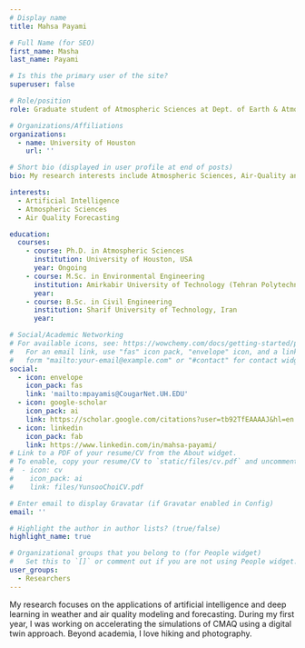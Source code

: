 ```yaml
---
# Display name
title: Mahsa Payami

# Full Name (for SEO)
first_name: Masha
last_name: Payami

# Is this the primary user of the site?
superuser: false

# Role/position
role: Graduate student of Atmospheric Sciences at Dept. of Earth & Atmospheric Sciences

# Organizations/Affiliations
organizations:
  - name: University of Houston
    url: ''

# Short bio (displayed in user profile at end of posts)
bio: My research interests include Atmospheric Sciences, Air-Quality and Artifical Intelligence.

interests:
  - Artificial Intelligence
  - Atmospheric Sciences
  - Air Quality Forecasting

education:
  courses:
    - course: Ph.D. in Atmospheric Sciences
      institution: University of Houston, USA
      year: Ongoing
    - course: M.Sc. in Environmental Engineering
      institution: Amirkabir University of Technology (Tehran Polytechnic), Iran
      year: 
    - course: B.Sc. in Civil Engineering
      institution: Sharif University of Technology, Iran
      year:

# Social/Academic Networking
# For available icons, see: https://wowchemy.com/docs/getting-started/page-builder/#icons
#   For an email link, use "fas" icon pack, "envelope" icon, and a link in the
#   form "mailto:your-email@example.com" or "#contact" for contact widget.
social:
  - icon: envelope
    icon_pack: fas
    link: 'mailto:mpayamis@CougarNet.UH.EDU'
  - icon: google-scholar
    icon_pack: ai
    link: https://scholar.google.com/citations?user=tb92TfEAAAAJ&hl=en
  - icon: linkedin
    icon_pack: fab
    link: https://www.linkedin.com/in/mahsa-payami/
# Link to a PDF of your resume/CV from the About widget.
# To enable, copy your resume/CV to `static/files/cv.pdf` and uncomment the lines below.
#  - icon: cv
#    icon_pack: ai
#    link: files/YunsooChoiCV.pdf

# Enter email to display Gravatar (if Gravatar enabled in Config)
email: ''

# Highlight the author in author lists? (true/false)
highlight_name: true

# Organizational groups that you belong to (for People widget)
#   Set this to `[]` or comment out if you are not using People widget.
user_groups:
  - Researchers 
---
```

My research focuses on the applications of artificial intelligence and deep learning in weather and air quality modeling and forecasting. During my first year, I was working on accelerating the simulations of CMAQ using a digital twin approach.
Beyond academia, I love hiking and photography.






